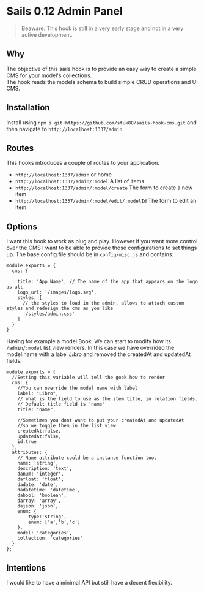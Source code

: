 # Sails 0.12 Admin Panel

>Beaware: This hook is still in a very early stage and not in a very active development.

## Why

The objective of this sails hook is to provide an easy way to create a simple CMS for your model's collections.  
The hook reads the models schema to build simple CRUD operations and UI CMS.

## Installation
Install using `npm i git+https://github.com/stuk88/sails-hook-cms.git` and then navigate to `http://localhost:1337/admin`

## Routes
This hooks introduces a couple of routes to your application.
- `http://localhost:1337/admin` or home
- `http://localhost:1337/admin/:model` A list of items
- `http://localhost:1337/admin/:model/create` The form to create a new item
- `http://localhost:1337/admin/:model/edit/:modelId` The form to edit an item

## Options
I want this hook to work as plug and play. However if you want more control over the CMS I want to be able to provide those configurations to set things up.
The base config file should be in `config/misc.js` and contains:
```
module.exports = {
  cms: {

    title: 'App Name', // The name of the app that appears on the logo as alt
    logo_url: '/images/logo.svg',
    styles: [
      // the styles to load in the admin, allows to attach custom styles and redesign the cms as you like
      '/styles/admin.css'
    ]
  }
}

```

Having for example a model Book. We can start to modify how its `/admin/:model` list view renders.
In this case we have overrided the model.name with a label *Libro* and removed the createdAt and updatedAt fields.

```
module.exports = {
  //Setting this variable will tell the gook how to render
  cms: {
    //You can override the model name with label
    label: "Libro",
    // what is the field to use as the item title, in relation fields.
    // Default title field is 'name'
    title: "name",
    
    //Sometimes you dont want to put your createdAt and updatedAt
    //so we toggle them in the list view
    createdAt:false, 
    updatedAt:false,
    id:true
  },
  attributes: {
    // Name attribute could be a instance function too.
    name: 'string',
    description: 'text',
    danum: 'integer',
    dafloat: 'float',
    dadate: 'date',
    dadatetime: 'datetime',
    dabool: 'boolean',
    darray: 'array',
    dajson: 'json',
    enum: {
        type:'string',
        enum: ['a','b','c']
    },
    model: 'categories',
    collection: 'categories'
  }
};
```
## Intentions
I would like to have a minimal API but still have a decent flexibility.

